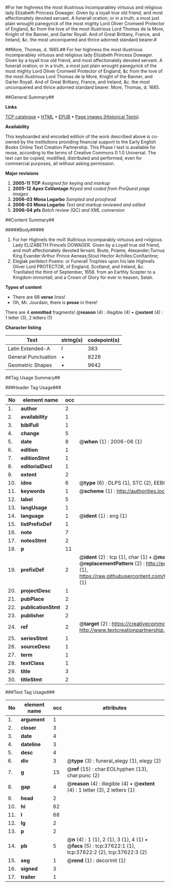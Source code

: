 #For her highness the most illustrious incomparabley virtuous and religious lady Elizabeth Princess Dowager. Given by a loyall true old friend, and most affectionately devoted servant. A funerall oration; or in a truth, a most just plain wrought panegyrick of the most mighty Lord Oliver Cromwell Protector of England, &c from the love of the most illustrious Lord Thomas de la More, Knight of the Banner, and Garter Royall. And of Great Brittany, France, and Ireland, &c. the most unconquered and thrice adorned standard bearer.#

##More, Thomas, d. 1685.##
For her highness the most illustrious incomparabley virtuous and religious lady Elizabeth Princess Dowager. Given by a loyall true old friend, and most affectionately devoted servant. A funerall oration; or in a truth, a most just plain wrought panegyrick of the most mighty Lord Oliver Cromwell Protector of England, &c from the love of the most illustrious Lord Thomas de la More, Knight of the Banner, and Garter Royall. And of Great Brittany, France, and Ireland, &c. the most unconquered and thrice adorned standard bearer.
More, Thomas, d. 1685.

##General Summary##

**Links**

[TCP catalogue](http://www.ota.ox.ac.uk/tcp/)  • 
[HTML](http://tei.it.ox.ac.uk/tcp/Texts-HTML/free/A51/A51329.html)  • 
[EPUB](http://tei.it.ox.ac.uk/tcp/Texts-EPUB/free/A51/A51329.epub) • 
[Page images (Historical Texts)](https://data.historicaltexts.jisc.ac.uk/view?pubId=eebo-99833147e&pageId=eebo-99833147e-37622-1)

**Availability**

This keyboarded and encoded edition of the
	       work described above is co-owned by the institutions
	       providing financial support to the Early English Books
	       Online Text Creation Partnership. This Phase I text is
	       available for reuse, according to the terms of Creative
	       Commons 0 1.0 Universal. The text can be copied,
	       modified, distributed and performed, even for
	       commercial purposes, all without asking permission.

**Major revisions**

1. __2005-11__ __TCP__ *Assigned for keying and markup*
1. __2005-12__ __Apex CoVantage__ *Keyed and coded from ProQuest page images*
1. __2006-03__ __Mona Logarbo__ *Sampled and proofread*
1. __2006-03__ __Mona Logarbo__ *Text and markup reviewed and edited*
1. __2006-04__ __pfs__ *Batch review (QC) and XML conversion*

##Content Summary##

#####Body#####

1. For her Highneſs the moſt Illuſtrious incomparably virtuous and r•ligious Lady ELIZABETH Princeſs DOWAGER. Given by a Loyall true old friend, and moſt affectionately devoted ſervant.
Brute, Priame, Alexander;Turnus King Evander:Arthur Prince Aeneas;Stout Hector Achilles:Conſtantine;
1. Elegiak perſelect Poems: or Funerall Trophies upon his late Highneſs Oliver Lord PROTECTOR, of England, Scotland, and Ireland, &c. Tranſlated the third of September, 1658. from an Earthly Scepter to a Kingdom immortall; and a Crown of Glory for ever in heaven, Selah.

**Types of content**

  * There are 68 **verse** lines!
  * Oh, Mr. Jourdain, there is **prose** in there!

There are 4 **ommitted** fragments! 
 @__reason__ (4) : illegible (4)  •  @__extent__ (4) : 1 letter (3), 2 letters (1)

**Character listing**


|Text|string(s)|codepoint(s)|
|---|---|---|
|Latin Extended-A|ſ|383|
|General Punctuation|•|8226|
|Geometric Shapes|▪|9642|

##Tag Usage Summary##

###Header Tag Usage###

|No|element name|occ|attributes|
|---|---|---|---|
|1.|__author__|2||
|2.|__availability__|1||
|3.|__biblFull__|1||
|4.|__change__|5||
|5.|__date__|8| @__when__ (1) : 2006-06 (1)|
|6.|__edition__|1||
|7.|__editionStmt__|1||
|8.|__editorialDecl__|1||
|9.|__extent__|2||
|10.|__idno__|6| @__type__ (6) : DLPS (1), STC (2), EEBO-CITATION (1), PROQUEST (1), VID (1)|
|11.|__keywords__|1| @__scheme__ (1) : http://authorities.loc.gov/ (1)|
|12.|__label__|5||
|13.|__langUsage__|1||
|14.|__language__|1| @__ident__ (1) : eng (1)|
|15.|__listPrefixDef__|1||
|16.|__note__|7||
|17.|__notesStmt__|2||
|18.|__p__|11||
|19.|__prefixDef__|2| @__ident__ (2) : tcp (1), char (1)  •  @__matchPattern__ (2) : ([0-9\-]+):([0-9IVX]+) (1), (.+) (1)  •  @__replacementPattern__ (2) : http://eebo.chadwyck.com/downloadtiff?vid=$1&page=$2 (1), https://raw.githubusercontent.com/textcreationpartnership/Texts/master/tcpchars.xml#$1 (1)|
|20.|__projectDesc__|1||
|21.|__pubPlace__|2||
|22.|__publicationStmt__|2||
|23.|__publisher__|2||
|24.|__ref__|2| @__target__ (2) : https://creativecommons.org/publicdomain/zero/1.0/ (1), http://www.textcreationpartnership.org/docs/. (1)|
|25.|__seriesStmt__|1||
|26.|__sourceDesc__|1||
|27.|__term__|1||
|28.|__textClass__|1||
|29.|__title__|3||
|30.|__titleStmt__|2||


###Text Tag Usage###

|No|element name|occ|attributes|
|---|---|---|---|
|1.|__argument__|1||
|2.|__closer__|3||
|3.|__date__|4||
|4.|__dateline__|3||
|5.|__desc__|4||
|6.|__div__|3| @__type__ (3) : funeral_elegy (1), elegy (2)|
|7.|__g__|15| @__ref__ (15) : char:EOLhyphen (13), char:punc (2)|
|8.|__gap__|4| @__reason__ (4) : illegible (4)  •  @__extent__ (4) : 1 letter (3), 2 letters (1)|
|9.|__head__|2||
|10.|__hi__|62||
|11.|__l__|68||
|12.|__lg__|2||
|13.|__p__|2||
|14.|__pb__|5| @__n__ (4) : 1 (1), 2 (1), 3 (1), 4 (1)  •  @__facs__ (5) : tcp:37622:1 (1), tcp:37622:2 (2), tcp:37622:3 (2)|
|15.|__seg__|1| @__rend__ (1) : decorInit (1)|
|16.|__signed__|3||
|17.|__trailer__|1||
